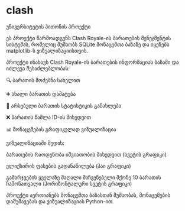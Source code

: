 # clash
უნივერსიტეტის პითონის პროექტი

ეს პროექტი წარმოადგენს Clash Royale-ის ბარათების მენეჯმენტის სისტემას, რომელიც მუშაობს SQLite მონაცემთა ბაზაზე და იყენებს matplotlib-ს ვიზუალიზაციისთვის.


პროექტი ინახავს Clash Royale-ის ბარათების ინფორმაციას ბაზაში და იძლევა შესაძლებლობას:

🔍 ბარათის მოძებნა სახელით

➕ ახალი ბარათის დამატება

🔄 არსებული ბარათის სტატისტიკის განახლება

❌ ბარათის წაშლა ID-ის მიხედვით

📊 მონაცემების გრაფიკულად ვიზუალიზაცია

ვიზუალიზაციაში შედის:

ბარათების რაოდენობა იშვიათობის მიხედვით (სვეტის გრაფიკი)

ელიქსირის ფასების გადანაწილება (პაი გრაფიკი)

გამარჯვების ყველაზე მაღალი მაჩვენებელი მქონე 10 ბარათის ჩამონათვალი (ჰორიზონტალური სვეტის გრაფიკი)

პროექტი აერთიანებს მონაცემთა ბაზასთან მუშაობას, მონაცემების დამუშავებას და ვიზუალიზაციას Python-ით.

